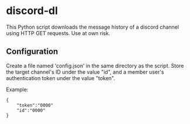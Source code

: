 discord-dl
==========

This Python script downloads the message history of a discord channel using HTTP GET requests. Use at own risk.

Configuration
-------------

Create a file named 'config.json' in the same directory as the script. Store the target channel's ID under the value "id", and a member user's authentication token under the value "token".

Example:

	{
		"token":"0000"
		"id":"0000"
	}
